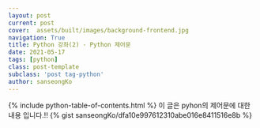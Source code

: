 ```yaml
---
layout: post
current: post
cover:  assets/built/images/background-frontend.jpg
navigation: True
title: Python 강좌(2) - Python 제어문
date: 2021-05-17 
tags: [python]
class: post-template
subclass: 'post tag-python'
author: sanseongKo
---
```


{% include python-table-of-contents.html %}
이 글은 pyhon의 제어문에 대한 내용 입니다.!!
{% gist sanseongKo/dfa10e997612310abe016e8411516e8b %}